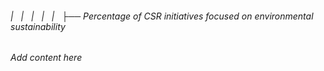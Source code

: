 ###### |   |   |   |   |   ├── Percentage of CSR initiatives focused on environmental sustainability

*Add content here*
